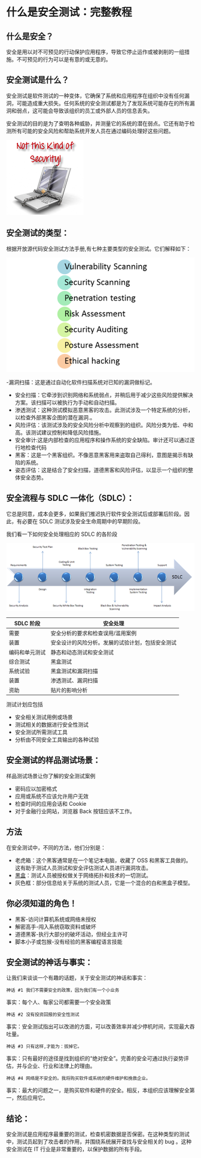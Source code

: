 # 什么是安全测试：完整教程

## 什么是安全？

安全是用以对不可预见的行动保护应用程序，导致它停止运作或被剥削的一组措施。不可预见的行为可以是有意的或无意的。

## 安全测试是什么？

安全测试是软件测试的一种变体，它确保了系统和应用程序在组织中没有任何漏洞，可能造成重大损失。任何系统的安全测试都是为了发现系统可能存在的所有漏洞和弱点，这可能会导致该组织的员工或外部人员的信息丢失。

安全测试的目的是为了查明各种威胁，并测量它的系统的潜在弱点。它还有助于检测所有可能的安全风险和帮助系统开发人员在通过编码处理好这些问题。

![](./images/securityt1.png)

## 安全测试的类型：

根据开放源代码安全测试方法手册,有七种主要类型的安全测试。它们解释如下：

![](./images/securityt2.png)

-漏洞扫描：这是通过自动化软件扫描系统对已知的漏洞做标记。
- 安全扫描：它牵涉到识别网络和系统弱点，并稍后用于减少这些风险提供解决方案。该扫描可以被执行为手动和自动扫描。
- 渗透测试：这种测试模拟恶意黑客的攻击。此测试涉及一个特定系统的分析，以检查外部黑客企图的潜在漏洞.。
- 风险评估：该测试涉及的安全风险分析中观察到的组织。风险分类为低、中和高。该测试建议控制和降低风险措施。
- 安全审计:这是内部检查的应用程序和操作系统的安全缺陷。审计还可以通过逐行地检查代码
- 黑客：这是一个黑客组织。不像恶意黑客用来盗取自己得利，意图是揭示有缺陷的系统。
- 姿态评估：这是结合了安全扫描，道德黑客和风险评估，以显示一个组织的整体安全态势。

## 安全流程与 SDLC 一体化（SDLC）：

它总是同意，成本会更多，如果我们推迟执行软件安全测试后或部署后阶段。因此，有必要在 SDLC 测试涉及安全生命周期中的早期阶段。

我们看一下如何安全处理相应的 SDLC 的各阶段

![](./images/securityt3.png)

| SDLC 阶段 | 安全处理 |
|----------|---------|
| 需要 |	安全分析的要求和检查误用/滥用案例 |
| 装置 |	安全设计的风险分析。发展的试验计划，包括安全测试 |
| 编码和单元测试 | 静态和动态测试和安全测试 |
| 综合测试 	| 黑盒测试 |
| 系统试验 | 黑盒测试和漏洞扫描 |
| 装置 | 渗透测试、漏洞扫描 |
| 资助 | 贴片的影响分析 |

测试计划应包括

- 安全相关测试用例或场景
- 测试相关的数据进行安全性测试
- 安全测试所需测试工具
- 分析由不同安全工具输出的各种试验

## 安全测试的样品测试场景：

样品测试场景让你了解的安全测试案例

- 密码应以加密格式
- 应用或系统不应该允许用户无效
- 检查时间的应用会话和 Cookie
- 对于金融行业网站，浏览器 Back 按钮应该不工作。

## 方法

在安全测试中，不同的方法，他们分别是：

- 老虎箱：这个黑客通常是在一个笔记本电脑，收藏了 OSS 和黑客工具做的。这有助于测试人员测试和安全评估测试人员进行漏洞攻击。
- [黑盒](http://www.guru99.com/black-box-testing.html)：测试人员被授权做关于网络拓扑和技术的一切测试。
- 灰色框：部分信息给关于系统的测试人员，它是一个混合的白和黑盒子模型。

## 你必须知道的角色！

- 黑客-访问计算机系统或网络未授权
- 解密高手-闯入系统窃取资料或破坏
- 道德黑客-执行大部分的破坏活动，但经业主许可
- 脚本小子或包猴-没有经验的黑客编程语言技能

## 安全测试的神话与事实：

让我们来谈谈一个有趣的话题，关于安全测试的神话和事实：

 

    神话 #1 我们不需要安全的政策，因为我们有一个小业务

 

事实：每个人、每家公司都需要一个安全政策

 

    神话 #2 没有投资回报的安全性测试

 

事实：安全测试指出可以改进的方面，可以改善效率并减少停机时间，实现最大吞吐量。

 

    神话 #3 只有这样,才能为：拔掉它。

 

事实：只有最好的途径是找到组织的“绝对安全”。完善的安全可通过执行姿势评估，并与企业、行业和法律上的理由。

 

    神话 #4 网络是不安全的。我将购买软件或系统的硬件维护和挽救企业。

 

事实：最大的问题之一，是购买软件和硬件的安全。相反，本组织应该理解安全第一，然后应用它。

## 结论：

安全测试是应用程序最重要的测试，检查机密数据是否保密。在这种类型的测试中，测试员起到了攻击者的作用，并围绕系统展开查找与安全相关的 bug 。这种安全测试在 IT 行业是非常重要的，以保护数据的所有手段。